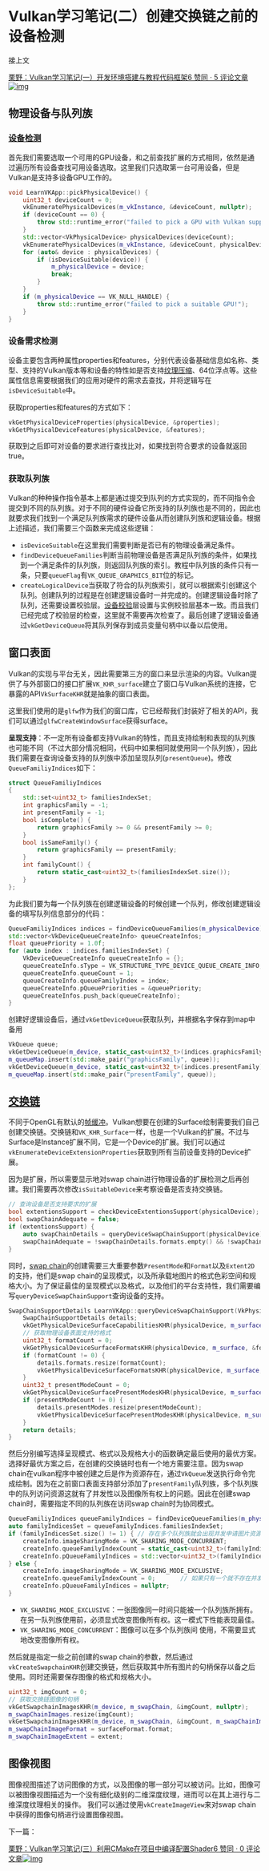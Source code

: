 # Vulkan学习笔记(二）创建交换链之前的设备检测

接上文

[栗野：Vulkan学习笔记(一）开发环境搭建与教程代码框架6 赞同 · 5 评论文章![img](./assets/v2-fef9860b499784cd7df9c5055ca9fdac_180x120-1735288521694-401.jpg)](https://zhuanlan.zhihu.com/p/538299827)

## **物理设备与队列族**

### **[设备检测](https://zhida.zhihu.com/search?content_id=207906615&content_type=Article&match_order=1&q=设备检测&zhida_source=entity)**

首先我们需要选取一个可用的GPU设备，和之前查找扩展的方式相同，依然是通过遍历所有设备查找可用设备选取。这里我们只选取第一台可用设备，但是Vulkan是支持多设备GPU工作的。

```cpp
void LearnVKApp::pickPhysicalDevice() {
    uint32_t deviceCount = 0;
    vkEnumeratePhysicalDevices(m_vkInstance, &deviceCount, nullptr);
    if (deviceCount == 0) {
        throw std::runtime_error("failed to pick a GPU with Vulkan support!");
    }
    std::vector<VkPhysicalDevice> physicalDevices(deviceCount);
    vkEnumeratePhysicalDevices(m_vkInstance, &deviceCount, physicalDevices.data());
    for (auto& device : physicalDevices) {
        if (isDeviceSuitable(device)) {
            m_physicalDevice = device;
            break;
        }
    }
    if (m_physicalDevice == VK_NULL_HANDLE) {
        throw std::runtime_error("failed to pick a suitable GPU!");
    }
}
```

### **设备需求检测**

设备主要包含两种属性properties和features，分别代表设备基础信息如名称、类型、支持的Vulkan版本等和设备的特性如是否支持[纹理压缩](https://zhida.zhihu.com/search?content_id=207906615&content_type=Article&match_order=1&q=纹理压缩&zhida_source=entity)、64位浮点等。这些属性信息需要根据我们的应用对硬件的需求去查找，并将逻辑写在`isDeviceSuitable`中。

获取properties和features的方式如下：

```cpp
vkGetPhysicalDeviceProperties(physicalDevice, &properties);
vkGetPhysicalDeviceFeatures(physicalDevice, &features);
```

获取到之后即可对设备的要求进行查找比对，如果找到符合要求的设备就返回true。

### **获取队列族**

Vulkan的种种操作指令基本上都是通过提交到队列的方式实现的，而不同指令会提交到不同的队列族。对于不同的硬件设备它所支持的队列族也是不同的，因此也就要求我们找到一个满足队列族需求的硬件设备从而创建队列族和逻辑设备。根据上述描述，我们需要三个函数来完成这些逻辑：

- `isDeviceSuitable`在这里我们需要判断是否已有的物理设备满足条件。
- `findDeviceQueueFamilies`判断当前物理设备是否满足队列族的条件，如果找到一个满足条件的队列族，则返回队列族的索引。教程中队列族的条件只有一条，只要`queueFlag`有`VK_QUEUE_GRAPHICS_BIT`位的标记。
- `createLogicalDevice`当获取了符合的队列族索引，就可以根据索引创建这个队列。创建队列的过程是在创建逻辑设备时一并完成的。创建逻辑设备时除了队列，还需要设置校验层。[设备校验](https://zhida.zhihu.com/search?content_id=207906615&content_type=Article&match_order=1&q=设备校验&zhida_source=entity)层设置与实例校验层基本一致。而且我们已经完成了校验层的检查，这里就不需要再次检查了。最后创建了逻辑设备通过`vkGetDeviceQueue`将其队列保存到成员变量句柄中以备以后使用。



## **窗口表面**

Vulkan的实现与平台无关，因此需要第三方的窗口来显示渲染的内容。Vulkan提供了与外部窗口的接口扩展`VK_KHR_surface`建立了窗口与Vulkan系统的连接，它暴露的API`VkSurfaceKHR`就是抽象的窗口表面。

这里我们使用的是`glfw`作为我们的窗口库，它已经帮我们封装好了相关的API，我们可以通过`glfwCreateWindowSurface`获得surface。

**呈现支持**：不一定所有设备都支持Vulkan的特性，而且支持绘制和表现的队列族也可能不同（不过大部分情况相同，代码中如果相同就使用同一个队列族），因此我们需要在查询设备支持的队列族中添加呈现队列(`presentQueue`)。修改`QueueFamiliyIndices`如下：

```cpp
struct QueueFamiliyIndices
{
	std::set<uint32_t> familiesIndexSet;
	int graphicsFamily = -1;
	int presentFamily = -1;
	bool isComplete() {
		return graphicsFamily >= 0 && presentFamily >= 0;
	}
	bool isSameFamily() {
		return graphicsFamily == presentFamily;
	}
	int familyCount() {
		return static_cast<uint32_t>(familiesIndexSet.size());
	}
};
```

为此我们要为每一个队列族在创建逻辑设备的时候创建一个队列，修改创建逻辑设备的填写队列信息部分的代码：

```cpp
QueueFamiliyIndices indices = findDeviceQueueFamilies(m_physicalDevice);
std::vector<VkDeviceQueueCreateInfo> queueCreateInfos;
float queuePriority = 1.0f;
for (auto index : indices.familiesIndexSet) {
	VkDeviceQueueCreateInfo queueCreateInfo = {};
	queueCreateInfo.sType = VK_STRUCTURE_TYPE_DEVICE_QUEUE_CREATE_INFO;
	queueCreateInfo.queueCount = 1;
	queueCreateInfo.queueFamilyIndex = index;
	queueCreateInfo.pQueuePriorities = &queuePriority;
	queueCreateInfos.push_back(queueCreateInfo);
}
```

创建好逻辑设备后，通过`vkGetDeviceQueue`获取队列，并根据名字保存到map中备用

```cpp
VkQueue queue;
vkGetDeviceQueue(m_device, static_cast<uint32_t>(indices.graphicsFamily), 0, &queue);	// 获取到队列句柄,并添加到map中去
m_queueMap.insert(std::make_pair("graphicsFamily", queue));
vkGetDeviceQueue(m_device, static_cast<uint32_t>(indices.presentFamily), 0, &queue);
m_queueMap.insert(std::make_pair("presentFamily", queue));
```



## **[交换链](https://zhida.zhihu.com/search?content_id=207906615&content_type=Article&match_order=1&q=交换链&zhida_source=entity)**

不同于OpenGL有默认的[帧缓冲](https://zhida.zhihu.com/search?content_id=207906615&content_type=Article&match_order=1&q=帧缓冲&zhida_source=entity)。Vulkan想要在创建的Surface绘制需要我们自己创建交换链。交换链和`VK_KHR_Surface`一样，也是一个Vulkan的扩展。不过与Surface是Instance扩展不同，它是一个Device的扩展。我们可以通过`vkEnumerateDeviceExtensionProperties`获取到所有当前设备支持的Device扩展。

因为是扩展，所以需要显示地对swap chain进行物理设备的扩展检测之后再创建。我们需要再次修改`isSuitableDevice`来考察设备是否支持交换链。

```cpp
// 查询设备是否支持要求的扩展
bool extentionsSupport = checkDeviceExtentionsSupport(physicalDevice);
bool swapChainAdequate = false;
if (extentionsSupport) {
	auto swapChainDetails = queryDeviceSwapChainSupport(physicalDevice);
	swapChainAdequate = !swapChainDetails.formats.empty() && !swapChainDetails.presentModes.empty();
}
```

同时，[swap chain](https://zhida.zhihu.com/search?content_id=207906615&content_type=Article&match_order=2&q=swap+chain&zhida_source=entity)的创建需要三大重要参数`PresentMode`和`Format`以及`Extent2D`的支持，他们是swap chain的呈现模式，以及所承载地图片的格式色彩空间和规格大小。为了保证最佳的呈现模式以及格式，以及他们的平台支持性，我们需要编写`queryDeviceSwapChainSupport`查询设备的支持。

```cpp
SwapChainSupportDetails LearnVKApp::queryDeviceSwapChainSupport(VkPhysicalDevice physicalDevice) {
	SwapChainSupportDetails details;
	vkGetPhysicalDeviceSurfaceCapabilitiesKHR(physicalDevice, m_surface, &details.surfaceCapabilities);
	// 获取物理设备表面支持的格式
	uint32_t formatCount = 0;
	vkGetPhysicalDeviceSurfaceFormatsKHR(physicalDevice, m_surface, &formatCount, nullptr);
	if (formatCount != 0) {
		details.formats.resize(formatCount);
		vkGetPhysicalDeviceSurfaceFormatsKHR(physicalDevice, m_surface, &formatCount, details.formats.data());
	}
	uint32_t presentModeCount = 0;
	vkGetPhysicalDeviceSurfacePresentModesKHR(physicalDevice, m_surface, &presentModeCount, nullptr);
	if (presentModeCount != 0) {
		details.presentModes.resize(presentModeCount);
		vkGetPhysicalDeviceSurfacePresentModesKHR(physicalDevice, m_surface, &presentModeCount, details.presentModes.data());
	}
	return details;
}
```

然后分别编写选择呈现模式、格式以及规格大小的函数确定最后使用的最优方案。选择好最优方案之后，在创建的交换链时也有一个地方需要注意。因为swap chain在vulkan程序中被创建之后是作为资源存在，通过`VkQueue`发送执行命令完成绘制。因为在之前窗口表面支持部分添加了`presentFamily`队列族，多个队列族中的队列访问资源这就有了并发性以及图像所有权上的问题。因此在创建swap chain时，需要指定不同的队列族在访问swap chain时为协同模式。

```cpp
QueueFamiliyIndices queueFamilyIndices = findDeviceQueueFamilies(m_physicalDevice);
auto familyIndicesSet = queueFamilyIndices.familiesIndexSet;
if (familyIndicesSet.size() != 1) {	// 存在多个队列族就会出现并发申请图片资源的问题
	createInfo.imageSharingMode = VK_SHARING_MODE_CONCURRENT;
	createInfo.queueFamilyIndexCount = static_cast<uint32_t>(familyIndicesSet.size());
	createInfo.pQueueFamilyIndices = std::vector<uint32_t>(familyIndicesSet.begin(), familyIndicesSet.end()).data();
} else {
	createInfo.imageSharingMode = VK_SHARING_MODE_EXCLUSIVE;
	createInfo.queueFamilyIndexCount = 0;		// 如果只有一个就不存在并发问题，这里随意填写即可
	createInfo.pQueueFamilyIndices = nullptr;
}
```

- `VK_SHARING_MODE_EXCLUSIVE`：一张图像同一时间只能被一个队列族所拥有。在另一队列族使用前，必须显式改变图像所有权。这一模式下性能表现最佳。
- `VK_SHARING_MODE_CONCURRENT`：图像可以在多个队列族间 使用，不需要显式地改变图像所有权。

然后就是指定一些之前创建的swap chain的参数，然后通过`vkCreateSwapchainKHR`创建交换链，然后获取其中所有图片的句柄保存以备之后使用。同时还需要保存图像的格式和规格大小。

```cpp
uint32_t imgCount = 0;
// 获取交换链图像的句柄
vkGetSwapchainImagesKHR(m_device, m_swapChain, &imgCount, nullptr);
m_swapChainImages.resize(imgCount);
vkGetSwapchainImagesKHR(m_device, m_swapChain, &imgCount, m_swapChainImages.data());
m_swapChainImageFormat = surfaceFormat.format;
m_swapChainImageExtent = extent;
```

## **图像视图**

图像视图描述了访问图像的方式，以及图像的哪一部分可以被访问。比如，图像可以被图像视图描述为一个没有细化级别的二维深度纹理，进而可以在其上进行与二维深度纹理相关的操作。 我们可以通过使用`vkCreateImageView`来对swap chain中获得的图像句柄进行设置图像视图。

下一篇：

[栗野：Vulkan学习笔记(三）利用CMake在项目中编译配置Shader6 赞同 · 0 评论文章![img](./assets/v2-fef9860b499784cd7df9c5055ca9fdac_180x120-1735288521694-401.jpg)](https://zhuanlan.zhihu.com/p/539561176)



